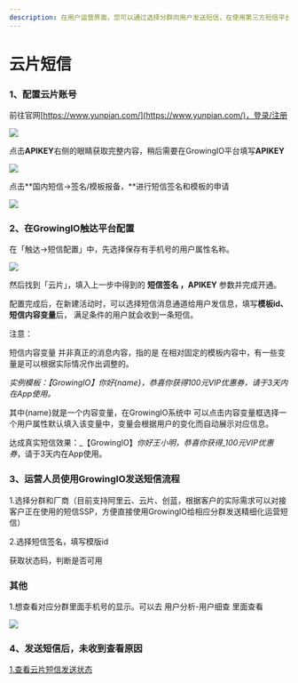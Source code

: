 ```yaml
---
description: 在用户运营界面，您可以通过选择分群向用户发送短信，在使用第三方短信平台【云片】之前，您需要完成以下工作：
---
```


# 云片短信

### 1、配置云片账号 <a id="1-pei-zhi-yun-pian-zhang-hao"></a>

前往官网[https://www.yunpian.com/](https://www.yunpian.com/)，登录/注册

![](https://gblobscdn.gitbook.com/assets%2F-Lpwgem-x8KzhBglybzw%2F-LyTFomO_5hIJwu128bt%2F-LyWyymDXD2aIe3FEhBH%2F%E4%BA%91%E7%89%871.png?alt=media&token=13d33aeb-a280-4928-a29a-294efe9b5f68)

点击**APIKEY**右侧的眼睛获取完整内容，稍后需要在GrowingIO平台填写**APIKEY**

![](https://gblobscdn.gitbook.com/assets%2F-Lpwgem-x8KzhBglybzw%2F-LyWz3j1BYCn3hYO5y6x%2F-LyWz7-f4Vob4cC3d-ql%2F%E4%BA%91%E7%89%872.png?alt=media&token=4788ddda-ec39-4512-9d3d-4c17cf87bafd)

点击**国内短信-&gt;签名/模板报备，**进行短信签名和模板的申请

![](https://gblobscdn.gitbook.com/assets%2F-Lpwgem-x8KzhBglybzw%2F-LyWz3j1BYCn3hYO5y6x%2F-LyWzCpe4vh732BIXy0b%2F%E4%BA%91%E7%89%873.png?alt=media&token=c03b9128-3393-4e6f-9466-62d594eec0cb)

### 2、在GrowingIO触达平台配置 <a id="2-zai-gio-chu-da-ping-tai-pei-zhi"></a>

在「触达-&gt;短信配置」中，先选择保存有手机号的用户属性名称。

![](https://gblobscdn.gitbook.com/assets%2F-Lpwgem-x8KzhBglybzw%2F-LyX4gha-vc4hUiZahrp%2F-LyX4vB-wrzig73HNI6X%2F%E4%BA%91%E7%89%874.png?alt=media&token=cd856d53-0ef4-4175-8c24-6e60a2480928)

然后找到「云片」，填入上一步中得到的 **短信签名 ，APIKEY** 参数并完成开通。

配置完成后，在新建活动时，可以选择短信消息通道给用户发信息，填写**模板id、短信内容变量**后， 满足条件的用户就会收到一条短信。

注意：

短信内容变量 并非真正的消息内容，指的是 在相对固定的模板内容中，有一些变量是可以根据实际情况作出调整的。

_实例模板：【GrowingIO】你好{name}，恭喜你获得100元VIP优惠券，请于3天内在App使用。_

其中{name}就是一个内容变量，在GrowingIO系统中 可以点击内容变量框选择一个用户属性默认填入该变量中，变量会根据用户的变化而自动展示对应信息。

达成真实短信效果：_【GrowingIO】_你好王小明，恭喜你获得_100元VIP优惠券_，请于3天内在App使用。

### 3、运营人员使用GrowingIO发送短信流程 <a id="3-yun-ying-ren-yuan-shi-yong-gio-fa-song-duan-xin-liu-cheng"></a>

1.选择分群和厂商（目前支持阿里云、云片、创蓝，根据客户的实际需求可以对接客户正在使用的短信SSP，方便直接使用GrowingIO给相应分群发送精细化运营短信）

2.选择短信签名，填写模版id

获取状态码，判断是否可用

### 其他 <a id="qi-ta"></a>

1.想查看对应分群里面手机号的显示。可以去 用户分析-用户细查 里面查看

![](https://gblobscdn.gitbook.com/assets%2F-Lpwgem-x8KzhBglybzw%2F-LyWz3j1BYCn3hYO5y6x%2F-LyWzQyl3JHSLeXkX5NC%2F12.png?alt=media&token=4e115617-9b89-4ab7-99c4-6f930ef03632)

### **4**、**发送短信后，未收到查看原因** <a id="4-fa-song-duan-xin-hou-wei-shou-dao-cha-kan-yuan-yin"></a>

**​**[1.查看云片短信发送状态](https://www.yunpian.com/console/#/domestic/record/send)

